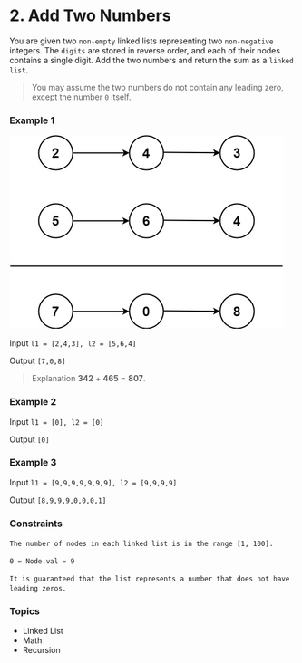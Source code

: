 # 2. Add Two Numbers

You are given two `non-empty` linked lists representing two `non-negative` integers. The `digits` are stored in reverse order, and each of their nodes contains a single digit. Add the two numbers and return the sum as a `linked list`.

> You may assume the two numbers do not contain any leading zero, except the number `0` itself.
 

### Example 1

<img src="addtwonumber1.jpg" alt="Linked List" />

Input `l1 = [2,4,3], l2 = [5,6,4]`

Output `[7,0,8]`

> Explanation **342** + **465** = **807**.


### Example 2

Input `l1 = [0], l2 = [0]`

Output `[0]`


### Example 3

Input `l1 = [9,9,9,9,9,9,9], l2 = [9,9,9,9]`

Output `[8,9,9,9,0,0,0,1]`
 

### Constraints

`The number of nodes in each linked list is in the range [1, 100].`

`0 = Node.val = 9`

`It is guaranteed that the list represents a number that does not have leading zeros.`


### Topics
- Linked List
- Math
- Recursion